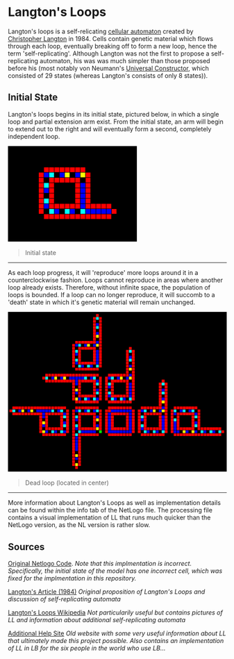 # Langton's Loops
Langton's loops is a self-relicating [cellular automaton](https://en.wikipedia.org/wiki/Cellular_automaton) created by [Christopher Langton](https://en.wikipedia.org/wiki/Christopher_Langton) in 1984. Cells contain genetic material which flows through each loop, eventually breaking off to form a new loop, hence the term 'self-replicating'. Although Langton was not the first to propose a self-replicating automaton, his was was much simpler than those proposed before his (most notably von Neumann's [Universal Constructor](https://en.wikipedia.org/wiki/Von_Neumann_universal_constructor), which consisted of 29 states (whereas Langton's consists of only 8 states)).

## Initial State
Langton's loops begins in its initial state, pictured below, in which a single loop and partial extension arm exist. From the initial state, an arm will begin to extend out to the right and will eventually form a second, completely independent loop. 

![Langton's Loops initial state](images/initial_state.png) 

>Initial state
---

As each loop progress, it will 'reproduce' more loops around it in a counterclockwise fashion. Loops cannot reproduce in areas where another loop already exists. Therefore, without infinite space, the population of loops is bounded. If a loop can no longer reproduce, it will succomb to a 'death' state in which it's genetic material will remain unchanged.

![Dead Loops](images/dead_loops.png) 

>Dead loop (located in center)
---

More information about Langton's Loops as well as implementation details can be found within the info tab of the NetLogo file. The processing file contains a visual implementation of LL that runs much quicker than the NetLogo version, as the NL version is rather slow.

## Sources
[Original Netlogo Code](ccl.northwestern.edu/netlogo/community/Loop%20de%20Langton%202.nlogo). *Note that this implmentation is incorrect. Specifically, the initial state of the model has one incorrect cell, which was fixed for the implmentation in this repository.*

[Langton's Article (1984)](http://deepblue.lib.umich.edu/bitstream/handle/2027.42/24968/0000395.pdf?sequence=1) *Original proposition of Langton's Loops and discussion of self-replicating automata*

<a href='https://en.wikipedia.org/wiki/Langton%27s_loops' target='_blank'>Langton's Loops Wikipedia</a> *Not particularily useful but contains pictures of LL and information about additional self-replicating automata*

<a href='https://www.diga.me.uk/LangtonLoops.html' target='_blank'>Additional Help Site</a> *Old website with some very useful information about LL that ultimately made this project possible. Also contains an implementation of LL in LB for the six people in the world who use LB...*
